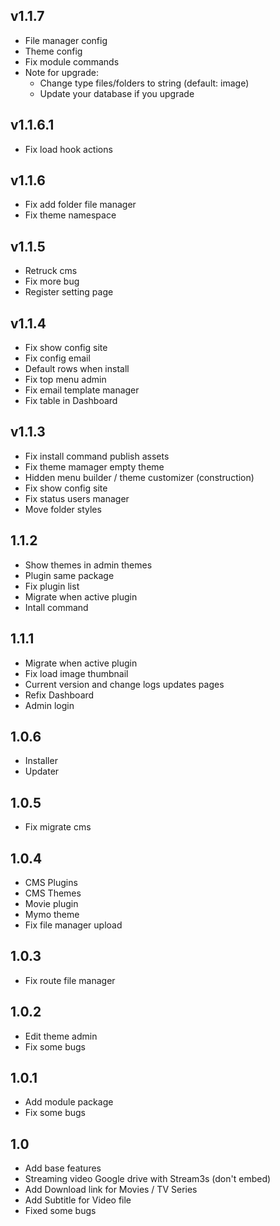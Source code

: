 ## v1.1.7
- File manager config
- Theme config
- Fix module commands
- Note for upgrade:
	- Change type files/folders to string (default: image)
	- Update your database if you upgrade

## v1.1.6.1
- Fix load hook actions

## v1.1.6
- Fix add folder file manager
- Fix theme namespace

## v1.1.5
- Retruck cms
- Fix more bug
- Register setting page

## v1.1.4
- Fix show config site
- Fix config email
- Default rows when install
- Fix top menu admin
- Fix email template manager
- Fix table in Dashboard

## v1.1.3
- Fix install command publish assets
- Fix theme mamager empty theme
- Hidden menu builder / theme customizer (construction)
- Fix show config site
- Fix status users manager
- Move folder styles

## 1.1.2
- Show themes in admin themes
- Plugin same package
- Fix plugin list
- Migrate when active plugin
- Intall command

## 1.1.1
- Migrate when active plugin
- Fix load image thumbnail
- Current version and change logs updates pages
- Refix Dashboard
- Admin login
## 1.0.6
- Installer
- Updater
## 1.0.5
- Fix migrate cms
## 1.0.4
- CMS Plugins
- CMS Themes
- Movie plugin
- Mymo theme
- Fix file manager upload
## 1.0.3
- Fix route file manager
## 1.0.2
- Edit theme admin
- Fix some bugs
## 1.0.1
- Add module package
- Fix some bugs
## 1.0
- Add base features
- Streaming video Google drive with Stream3s (don't embed)
- Add Download link for Movies / TV Series
- Add Subtitle for Video file
- Fixed some bugs